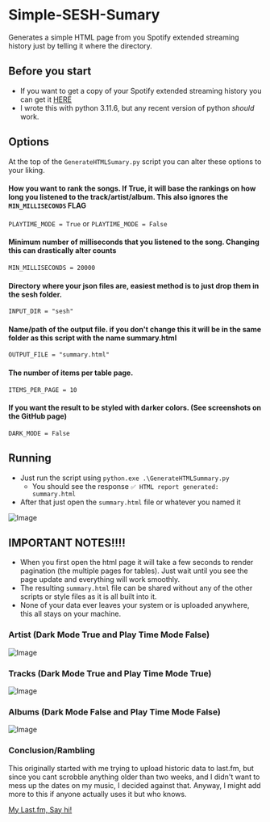 # Simple-SESH-Sumary
Generates a simple HTML page from you Spotify extended streaming history just by telling it where the directory.

## Before you start
 - If you want to get a copy of your Spotify extended streaming history you can get it [HERE](https://www.spotify.com/us/account/privacy/)
 - I wrote this with python 3.11.6, but any recent version of python _should_ work.

## Options
At the top of the `GenerateHTMLSumary.py` script you can alter these options to your liking.
#### How you want to rank the songs. If True, it will base the rankings on how long you listened to the track/artist/album. This also ignores the `MIN_MILLISECONDS` FLAG
`PLAYTIME_MODE = True` or `PLAYTIME_MODE = False`
#### Minimum number of milliseconds that you listened to the song. Changing this can drastically alter counts
`MIN_MILLISECONDS = 20000`
#### Directory where your json files are, easiest method is to just drop them in the sesh folder.
`INPUT_DIR = "sesh"`
#### Name/path of the output file. if you don't change this it will be in the same folder as this script with the name summary.html
`OUTPUT_FILE = "summary.html"`
#### The number of items per table page.
`ITEMS_PER_PAGE = 10`
#### If you want the result to be styled with darker colors. (See screenshots on the GitHub page)
`DARK_MODE = False`

## Running
 - Just run the script using `python.exe .\GenerateHTMLSummary.py`  
   - You should see the response `✅ HTML report generated: summary.html`
 - After that just open the `summary.html` file or whatever you named it

![Image](https://github.com/user-attachments/assets/32bd114e-822e-42bd-8b07-69e143ef10e6)


## IMPORTANT NOTES!!!!
- When you first open the html page it will take a few seconds to render pagination (the multiple pages for tables). Just wait until you see the page update and everything will work smoothly.
- The resulting `summary.html` file can be shared without any of the other scripts or style files as it is all built into it.
- None of your data ever leaves your system or is uploaded anywhere, this all stays on your machine.


### Artist (Dark Mode True and Play Time Mode False)
![Image](https://github.com/user-attachments/assets/3612d0f4-74de-4663-99ee-438bd32670d6)

### Tracks (Dark Mode True and Play Time Mode True)
![Image](https://github.com/user-attachments/assets/49c5aaa3-c603-456a-a890-f0784ab3e8cf)

### Albums (Dark Mode False and Play Time Mode False)
![Image](https://github.com/user-attachments/assets/b295dcd5-7980-497d-86a5-56f3608e1e9f)


### Conclusion/Rambling
This originally started with me trying to upload historic data to last.fm, but since you cant scrobble anything older than two weeks, and I didn't want to mess up the dates on my music, I decided against that. Anyway, I might add more to this if anyone actually uses it but who knows.

[My Last.fm, Say hi!](https://www.last.fm/user/Mbektic)